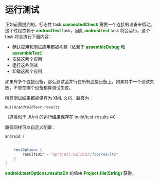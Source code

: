 #  运行测试

正如前面提到的，标志性 task **<font color='green'>connectedCheck</font>** 需要一个连接的设备来启动。这个过程依赖于 **<font color='green'>androidTest</font>** task，因此 **<font color='green'>androidTest</font>** task 将会运行。这个 task 将会执行下面内容：

* 确认应用和测试应用都被构建（依赖于 **<font color='green'>assembleDebug</font>** 和 **<font color='green'>assembleTest</font>**）
* 安装这两个应用
* 运行这些测试
* 卸载这两个应用

如果有多个连接设备，那么测试会并行在所有连接设备上。如果其中一个测试失败，不管在哪个设备都算测试失败。

所有测试结果都被保存为 XML 文档，路径为：

*`build/androidTest-results`*

（这类似于 JUnit 的运行结果保存在 build/test-results 中)

路径同样可以自定义配置：

``` Groovy
android {
    ...

    testOptions {
        resultsDir = "$project.buildDir/foo/results"
    }
}
```

**<font color='green'>android.testOptions.resultsDir</font>** 的值由 **<font color='green'>Project.file(String)</font>** 获得。